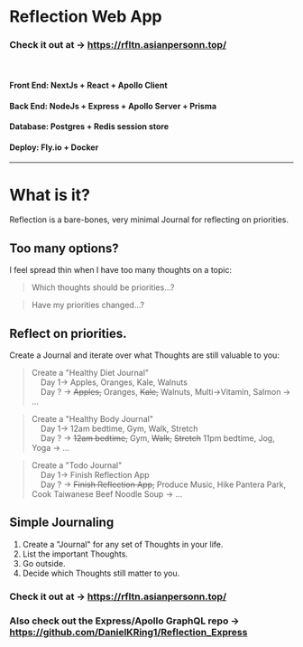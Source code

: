 
# Reflection Web App

### Check it out at -> https://rfltn.asianpersonn.top/

<br/>

#### Front End: NextJs + React + Apollo Client
#### Back End: NodeJs + Express + Apollo Server + Prisma
#### Database: Postgres + Redis session store
#### Deploy: Fly.io + Docker

<hr/>

# What is it?

Reflection is a bare-bones, very minimal Journal for reflecting on priorities.

## Too many options?
I feel spread thin when I have too many thoughts on a topic:
>Which thoughts should be priorities...?

>Have my priorities changed...?

## Reflect on priorities.
Create a Journal and iterate over what Thoughts are still valuable to you:


>
>Create a "Healthy Diet Journal"\
>&nbsp;&nbsp;&nbsp;&nbsp;Day 1-> Apples, Oranges, Kale, Walnuts\
>&nbsp;&nbsp;&nbsp;&nbsp;Day ? -> ~~Apples,~~ Oranges, ~~Kale,~~ Walnuts, Multi->Vitamin, Salmon -> ...

>Create a "Healthy Body Journal"\
>&nbsp;&nbsp;&nbsp;&nbsp;Day 1-> 12am bedtime, Gym, Walk, Stretch\
>&nbsp;&nbsp;&nbsp;&nbsp;Day ? -> ~~12am bedtime,~~ Gym, ~~Walk,~~ ~~Stretch~~ 11pm bedtime, Jog, Yoga -> ...

>Create a "Todo Journal"\
>&nbsp;&nbsp;&nbsp;&nbsp;Day 1-> Finish Reflection App\
>&nbsp;&nbsp;&nbsp;&nbsp;Day ? -> ~~Finish Reflection App,~~ Produce Music, Hike Pantera Park, Cook Taiwanese Beef Noodle Soup -> ...


## Simple Journaling
1. Create a "Journal" for any set of Thoughts in your life.
2. List the important Thoughts.
3. Go outside.
4. Decide which Thoughts still matter to you.

### Check it out at -> https://rfltn.asianpersonn.top/

### Also check out the Express/Apollo GraphQL repo -> https://github.com/DanielKRing1/Reflection_Express
